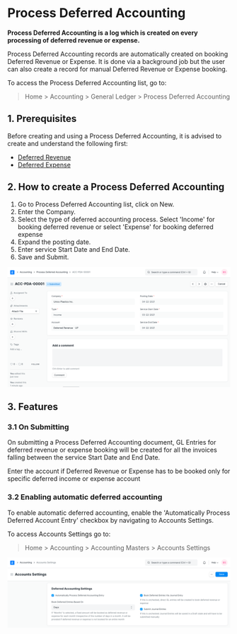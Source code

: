 
# Process Deferred Accounting


**Process Deferred Accounting is a log which is created on every processing of deferred revenue or expense.**


Process Deferred Accounting records are automatically created on booking Deferred Revenue or Expense. It is done via a background job but the user can also create a record for manual Deferred Revenue or Expense booking.


To access the Process Deferred Accounting list, go to:



> 
> Home > Accounting > General Ledger > Process Deferred Accounting
> 
> 
> 


## 1. Prerequisites


Before creating and using a Process Deferred Accounting, it is advised to create and understand the following first:


* [Deferred Revenue](/docs/v13/user/manual/en/accounts/deferred-revenue)
* [Deferred Expense](/docs/v13/user/manual/en/accounts/deferred-expense)


## 2. How to create a Process Deferred Accounting


1. Go to Process Deferred Accounting list, click on New.
2. Enter the Company.
3. Select the type of deferred accounting process. Select 'Income' for booking deferred revenue or select 'Expense' for booking deferred expense
4. Expand the posting date.
5. Enter service Start Date and End Date.
6. Save and Submit.


![Process Deferred Revenue](/files/process-deferred-accounting.png)


## 3. Features


### 3.1 On Submitting


On submitting a Process Deferred Accounting document, GL Entries for deferred revenue or expense booking will be created for all the invoices falling between the service Start Date and End Date.


Enter the account if Deferred Revenue or Expense has to be booked only for specific deferred income or expense account


### 3.2 Enabling automatic deferred accounting


To enable automatic deferred accounting, enable the 'Automatically Process Deferred Account Entry' checkbox by navigating to Accounts Settings.


To access Accounts Settings go to:



> 
> Home > Accounting > Accounting Masters > Accounts Settings
> 
> 
> 


![Deferred Accounting Settings](/files/deferred-accounting-settings.png)


